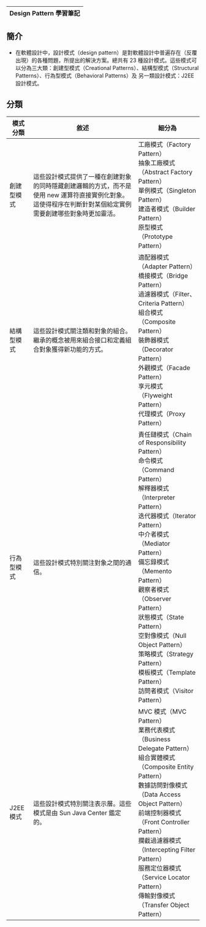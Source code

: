 
|Design Pattern 學習筆記 |
| ------ |
## 簡介
- 在軟體設計中，設計模式（design pattern）是對軟體設計中普遍存在（反覆出現）的各種問題，所提出的解決方案。總共有 23 種設計模式。這些模式可以分為三大類：創建型模式（Creational Patterns）、結構型模式（Structural Patterns）、行為型模式（Behavioral Patterns）及 另一類設計模式：J2EE 設計模式。
## 分類
| 模式分類 | 敘述 | 細分為 |
| ------ | ------ | ------ |
| 創建型模式 | 這些設計模式提供了一種在創建對象的同時隱藏創建邏輯的方式，而不是使用 new 運算符直接實例化對象。這使得程序在判斷針對某個給定實例需要創建哪些對象時更加靈活。 |工廠模式（Factory Pattern）<br>抽象工廠模式（Abstract Factory Pattern）<br>單例模式（Singleton Pattern）<br>建造者模式（Builder Pattern）<br>原型模式（Prototype Pattern） |
| 結構型模式 | 這些設計模式關注類和對象的組合。繼承的概念被用來組合接口和定義組合對象獲得新功能的方式。 | 適配器模式（Adapter Pattern）  <br>橋接模式（Bridge Pattern）  <br>過濾器模式（Filter、Criteria Pattern）  <br>組合模式（Composite Pattern）  <br>裝飾器模式（Decorator Pattern）  <br>外觀模式（Facade Pattern）  <br>享元模式（Flyweight Pattern）  <br>代理模式（Proxy Pattern） |
| 行為型模式 | 這些設計模式特別關注對象之間的通信。 | 責任鏈模式（Chain of Responsibility Pattern）  <br>命令模式（Command Pattern）  <br>解釋器模式（Interpreter Pattern）  <br>迭代器模式（Iterator Pattern）  <br>中介者模式（Mediator Pattern）  <br>備忘錄模式（Memento Pattern）  <br>觀察者模式（Observer Pattern）  <br>狀態模式（State Pattern）  <br>空對像模式（Null Object Pattern）  <br>策略模式（Strategy Pattern）  <br>模板模式（Template Pattern）  <br>訪問者模式（Visitor Pattern） |
| J2EE 模式 | 這些設計模式特別關注表示層。這些模式是由 Sun Java Center 鑑定的。 | MVC 模式（MVC Pattern）  <br>業務代表模式（Business Delegate Pattern）  <br>組合實體模式（Composite Entity Pattern）  <br>數據訪問對像模式（Data Access Object Pattern）  <br>前端控制器模式（Front Controller Pattern）  <br>攔截過濾器模式（Intercepting Filter Pattern） <br>服務定位器模式（Service Locator Pattern）  <br>傳輸對像模式（Transfer Object Pattern） |  
